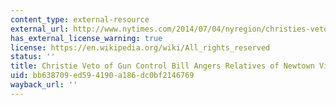 ```yaml
---
content_type: external-resource
external_url: http://www.nytimes.com/2014/07/04/nyregion/christies-veto-of-gun-control-bill-angers-relatives-of-newtown-victims-sandy-hook.html
has_external_license_warning: true
license: https://en.wikipedia.org/wiki/All_rights_reserved
status: ''
title: Christie Veto of Gun Control Bill Angers Relatives of Newtown Victims
uid: bb638709-ed59-4190-a186-dc0bf2146769
wayback_url: ''
---
```

